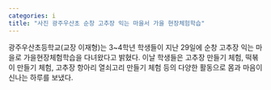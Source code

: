 ```yaml
---
categories: i
title: "사진 광주우산초 순창 고추장 익는 마을서 가을 현장체험학습"
---
```

광주우산초등학교(교장 이재형)는 3~4학년 학생들이 지난 29일에 순창 고추장 익는 마을로 가을현장체험학습을 다녀왔다고 밝혔다. 이날 학생들은 고추장 만들기 체험, 떡볶이 만들기 체험, 고추장 항아리 열쇠고리 만들기 체험 등의 다양한 활동으로 몸과 마음이 신나는 하루를 보냈다.